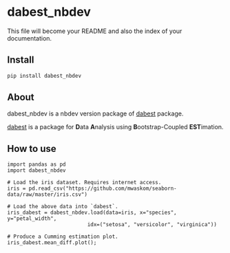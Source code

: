 dabest_nbdev
================

<!-- WARNING: THIS FILE WAS AUTOGENERATED! DO NOT EDIT! -->

This file will become your README and also the index of your
documentation.

## Install

``` sh
pip install dabest_nbdev
```

## About

dabest_nbdev is a nbdev version package of [dabest](https://github.com/ACCLAB/DABEST-python) package.

[dabest](https://github.com/ACCLAB/DABEST-python) is a package for **D**ata **A**nalysis using **B**ootstrap-Coupled **EST**imation.

## How to use

```python3
import pandas as pd
import dabest_nbdev

# Load the iris dataset. Requires internet access.
iris = pd.read_csv("https://github.com/mwaskom/seaborn-data/raw/master/iris.csv")

# Load the above data into `dabest`.
iris_dabest = dabest_nbdev.load(data=iris, x="species", y="petal_width",
                          idx=("setosa", "versicolor", "virginica"))

# Produce a Cumming estimation plot.
iris_dabest.mean_diff.plot();
```